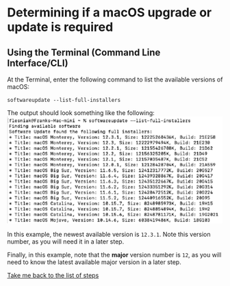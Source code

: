 # Determining if a macOS **upgrade** or **update** is required

## Using the Terminal (Command Line Interface/CLI)

At the Terminal, enter the following command to list the available versions of macOS:

    softwareupdate --list-full-installers

The output should look something like the following:
![softwareupdate --list-full-installers shows the available versions of macOS](/docs/list_available_versions_of_macOS_in_Terminal.png)

In this example, the newest available version is `12.3.1`.
Note this version number, as you will need it in a later step.

Finally, in this example, note that the **major** version number is `12`, as you will need to know the latest available major version in a later step.

[Take me back to the list of steps](../README.md)
